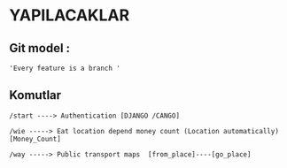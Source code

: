 # YAPILACAKLAR 

## Git model : 

	'Every feature is a branch '
    
    
## Komutlar 

	/start ----> Authentication [DJANGO /CANGO]
    
    /wie -----> Eat location depend money count (Location automatically)[Money_Count]
    
    /way -----> Public transport maps  [from_place]----[go_place]
    
